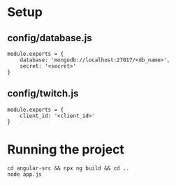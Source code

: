 # Setup

## config/database.js
```
module.exports = {
    database: 'mongodb://localhost:27017/<db_name>',
    secret: '<secret>'
}
```

## config/twitch.js
```
module.exports = {
    client_id: '<client_id>'
}
```

# Running the project

```
cd angular-src && npx ng build && cd ..
node app.js
```